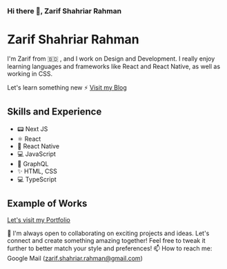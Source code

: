 ### Hi there 👋, Zarif Shahriar Rahman

# Zarif Shahriar Rahman
I'm Zarif from 🇧🇩 , and I work on Design and Development. I really enjoy learning languages and frameworks like React and React Native, as well as working in CSS. 

Let's learn something new ⚡ [Visit my Blog](https://zarif-dev-diaries.vercel.app/) 

## Skills and Experience
* 📟 Next JS
* ⚛ React
* 📱 React Native
* 💻 JavaScript
* 📜 GraphQL
* ✨ HTML, CSS
* 💻 TypeScript
## Example of Works
[Let's visit my Portfolio](https://zarif-portfolio.vercel.app/)

👯 I'm always open to collaborating on exciting projects and ideas. Let's connect and create something amazing together!
Feel free to tweak it further to better match your style and preferences!
📫 How to reach me: Google Mail (zarif.shahriar.rahman@gmail.com)


<!--
**zarifRahman/zarifRahman** is a ✨ _special_ ✨ repository because its `README.md` (this file) appears on your GitHub profile.

Here are some ideas to get you started:

- 🔭 I’m currently working on ...
- 🌱 I’m currently learning ...
- 👯 I’m looking to collaborate on ...
- 🤔 I’m looking for help with ...
- 💬 Ask me about ...
- 📫 How to reach me: ...
- 😄 Pronouns: ...
- ⚡ Fun fact: ...
-->
